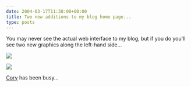 ```yaml
---
date: 2004-03-17T11:38:00+00:00
title: Two new additions to my blog home page...
type: posts
---
```

You may never see the actual web interface to my blog, but if you do you'll see two new graphics along the left-hand side...

<img src="http://www.duncanmackenzie.net/images/imgreen.jpg" border="0" />

<img src="http://www.duncanmackenzie.net/images/gamertag_festiveturkey2.gif" border="0" /></a>

[Cory](http://www.addressof.com) has been busy...
